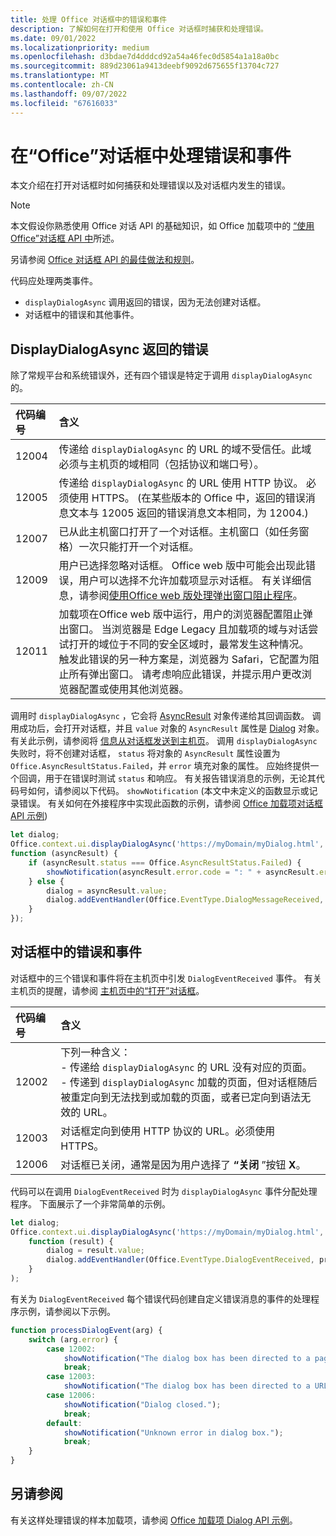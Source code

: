 ```yaml
---
title: 处理 Office 对话框中的错误和事件
description: 了解如何在打开和使用 Office 对话框时捕获和处理错误。
ms.date: 09/01/2022
ms.localizationpriority: medium
ms.openlocfilehash: d3bdae7d4dddcd92a54a46fec0d5854a1a18a0bc
ms.sourcegitcommit: 889d23061a9413deebf9092d675655f13704c727
ms.translationtype: MT
ms.contentlocale: zh-CN
ms.lasthandoff: 09/07/2022
ms.locfileid: "67616033"
---
```

# <a name="handle-errors-and-events-in-the-office-dialog-box"></a>在“Office”对话框中处理错误和事件

本文介绍在打开对话框时如何捕获和处理错误以及对话框内发生的错误。

> [!NOTE]
> 本文假设你熟悉使用 Office 对话 API 的基础知识，如 Office 加载项中的 [“使用 Office”对话框 API 中](dialog-api-in-office-add-ins.md)所述。
>
> 另请参阅 [Office 对话框 API 的最佳做法和规则](dialog-best-practices.md)。

代码应处理两类事件。

- `displayDialogAsync` 调用返回的错误，因为无法创建对话框。
- 对话框中的错误和其他事件。

## <a name="errors-from-displaydialogasync"></a>DisplayDialogAsync 返回的错误

除了常规平台和系统错误外，还有四个错误是特定于调用 `displayDialogAsync`的。

|代码编号|含义|
|:-----|:-----|
|12004|传递给 `displayDialogAsync` 的 URL 的域不受信任。此域必须与主机页的域相同（包括协议和端口号）。|
|12005|传递给 `displayDialogAsync` 的 URL 使用 HTTP 协议。 必须使用 HTTPS。  (在某些版本的 Office 中，返回的错误消息文本与 12005 返回的错误消息文本相同，为 12004.) |
|<span id="12007">12007</span><!-- The span is needed because office-js-helpers has an error message that links to this table row. -->|已从此主机窗口打开了一个对话框。主机窗口（如任务窗格）一次只能打开一个对话框。|
|12009|用户已选择忽略对话框。 Office web 版中可能会出现此错误，用户可以选择不允许加载项显示对话框。 有关详细信息，请参阅[使用Office web 版处理弹出窗口阻止程序](dialog-best-practices.md#handle-pop-up-blockers-with-office-on-the-web)。|
|12011| 加载项在Office web 版中运行，用户的浏览器配置阻止弹出窗口。 当浏览器是 Edge Legacy 且加载项的域与对话尝试打开的域位于不同的安全区域时，最常发生这种情况。 触发此错误的另一种方案是，浏览器为 Safari，它配置为阻止所有弹出窗口。 请考虑响应此错误，并提示用户更改浏览器配置或使用其他浏览器。|

调用时 `displayDialogAsync` ，它会将 [AsyncResult](/javascript/api/office/office.asyncresult) 对象传递给其回调函数。 调用成功后，会打开对话框，并且 `value` 对象的 `AsyncResult` 属性是 [Dialog](/javascript/api/office/office.dialog) 对象。 有关此示例，请参阅将 [信息从对话框发送到主机页](dialog-api-in-office-add-ins.md#send-information-from-the-dialog-box-to-the-host-page)。 调用 `displayDialogAsync` 失败时，将不创建对话框， `status` 将对象的 `AsyncResult` 属性设置为 `Office.AsyncResultStatus.Failed`，并 `error` 填充对象的属性。 应始终提供一个回调，用于在错误时测试 `status` 和响应。 有关报告错误消息的示例，无论其代码号如何，请参阅以下代码。 `showNotification` (本文中未定义的函数显示或记录错误。 有关如何在外接程序中实现此函数的示例，请参阅 [Office 加载项对话框 API 示例](https://github.com/OfficeDev/Office-Add-in-Dialog-API-Simple-Example)) 

```js
let dialog;
Office.context.ui.displayDialogAsync('https://myDomain/myDialog.html',
function (asyncResult) {
    if (asyncResult.status === Office.AsyncResultStatus.Failed) {
        showNotification(asyncResult.error.code = ": " + asyncResult.error.message);
    } else {
        dialog = asyncResult.value;
        dialog.addEventHandler(Office.EventType.DialogMessageReceived, processMessage);
    }
});
```

## <a name="errors-and-events-in-the-dialog-box"></a>对话框中的错误和事件

对话框中的三个错误和事件将在主机页中引发 `DialogEventReceived` 事件。 有关主机页的提醒，请参阅 [主机页中的“打开”对话框](dialog-api-in-office-add-ins.md#open-a-dialog-box-from-a-host-page)。

|代码编号|含义|
|:-----|:-----|
|12002|下列一种含义：<br> - 传递给 `displayDialogAsync` 的 URL 没有对应的页面。<br> - 传递到 `displayDialogAsync` 加载的页面，但对话框随后被重定向到无法找到或加载的页面，或者已定向到语法无效的 URL。|
|12003|对话框定向到使用 HTTP 协议的 URL。必须使用 HTTPS。|
|12006|对话框已关闭，通常是因为用户选择了 **“关闭** ”按钮 **X**。|

代码可以在调用 `DialogEventReceived` 时为 `displayDialogAsync` 事件分配处理程序。 下面展示了一个非常简单的示例。

```js
let dialog;
Office.context.ui.displayDialogAsync('https://myDomain/myDialog.html',
    function (result) {
        dialog = result.value;
        dialog.addEventHandler(Office.EventType.DialogEventReceived, processDialogEvent);
    }
);
```

有关为 `DialogEventReceived` 每个错误代码创建自定义错误消息的事件的处理程序示例，请参阅以下示例。

```js
function processDialogEvent(arg) {
    switch (arg.error) {
        case 12002:
            showNotification("The dialog box has been directed to a page that it cannot find or load, or the URL syntax is invalid.");
            break;
        case 12003:
            showNotification("The dialog box has been directed to a URL with the HTTP protocol. HTTPS is required.");            break;
        case 12006:
            showNotification("Dialog closed.");
            break;
        default:
            showNotification("Unknown error in dialog box.");
            break;
    }
}
```

## <a name="see-also"></a>另请参阅

有关这样处理错误的样本加载项，请参阅 [Office 加载项 Dialog API 示例](https://github.com/OfficeDev/Office-Add-in-Dialog-API-Simple-Example)。
